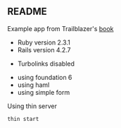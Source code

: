 ## README

Example app from Trailblazer's [book](http://trailblazer.to)

* Ruby version 2.3.1
* Rails version 4.2.7

- Turbolinks disabled
* using foundation 6
* using haml
* using simple form 


Using thin server
```
thin start
```
